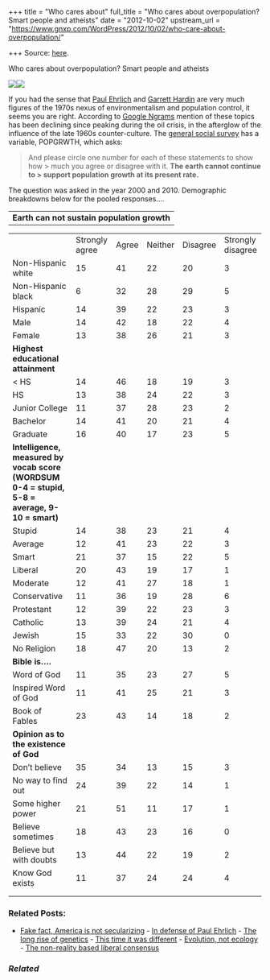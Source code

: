 +++
title = "Who cares about"
full_title = "Who cares about overpopulation? Smart people and atheists"
date = "2012-10-02"
upstream_url = "https://www.gnxp.com/WordPress/2012/10/02/who-care-about-overpopulation/"

+++
Source: [here](https://www.gnxp.com/WordPress/2012/10/02/who-care-about-overpopulation/).

Who cares about overpopulation? Smart people and atheists

[![](https://i0.wp.com/blogs.discovermagazine.com/gnxp/files/2012/10/overpop.jpg?resize=594%2C268)![](https://i0.wp.com/blogs.discovermagazine.com/gnxp/files/2012/10/overpop.jpg?resize=594%2C268)](https://i0.wp.com/blogs.discovermagazine.com/gnxp/files/2012/10/overpop.jpg)

If you had the sense that [Paul Ehrlich](https://en.wikipedia.org/wiki/Paul_R._Ehrlich) and [Garrett Hardin](https://en.wikipedia.org/wiki/Garrett_Hardin) are very much figures of the 1970s nexus of environmentalism and population control, it seems you are right. According to [Google Ngrams](https://books.google.com/ngrams/graph?content=overpopulation%2CMalthusian&year_start=1950&year_end=2000&corpus=0&smoothing=3) mention of these topics has been declining since peaking during the oil crisis, in the afterglow of the influence of the late 1960s counter-culture. The [general social survey](http://sda.berkeley.edu/cgi-bin/hsda?harcsda+gss10) has a variable, POPGRWTH, which asks:

> And please circle one number for each of these statements to show how > much you agree or disagree with it. **The earth cannot continue to > support population growth at its present rate.**

The question was asked in the year 2000 and 2010. Demographic breakdowns below for the pooled responses….

|                                             |
|---------------------------------------------|
| **Earth can not sustain population growth** |

|                                                                                               |                |       |         |          |                   |
|-----------------------------------------------------------------------------------------------|----------------|-------|---------|----------|-------------------|
|                                                                                               | Strongly agree | Agree | Neither | Disagree | Strongly disagree |
| Non-Hispanic white                                                                            | 15             | 41    | 22      | 20       | 3                 |
| Non-Hispanic black                                                                            | 6              | 32    | 28      | 29       | 5                 |
| Hispanic                                                                                      | 14             | 39    | 22      | 23       | 3                 |
| Male                                                                                          | 14             | 42    | 18      | 22       | 4                 |
| Female                                                                                        | 13             | 38    | 26      | 21       | 3                 |
| **Highest educational attainment**                                                            |                |       |         |          |                   |
| \< HS                                                                                         | 14             | 46    | 18      | 19       | 3                 |
| HS                                                                                            | 13             | 38    | 24      | 22       | 3                 |
| Junior College                                                                                | 11             | 37    | 28      | 23       | 2                 |
| Bachelor                                                                                      | 14             | 41    | 20      | 21       | 4                 |
| Graduate                                                                                      | 16             | 40    | 17      | 23       | 5                 |
| **Intelligence, measured by vocab score (WORDSUM 0-4 = stupid, 5-8 = average, 9-10 = smart)** |                |       |         |          |                   |
| Stupid                                                                                        | 14             | 38    | 23      | 21       | 4                 |
| Average                                                                                       | 12             | 41    | 23      | 22       | 3                 |
| Smart                                                                                         | 21             | 37    | 15      | 22       | 5                 |
| Liberal                                                                                       | 20             | 43    | 19      | 17       | 1                 |
| Moderate                                                                                      | 12             | 41    | 27      | 18       | 1                 |
| Conservative                                                                                  | 11             | 36    | 19      | 28       | 6                 |
| Protestant                                                                                    | 12             | 39    | 22      | 23       | 3                 |
| Catholic                                                                                      | 13             | 39    | 24      | 21       | 4                 |
| Jewish                                                                                        | 15             | 33    | 22      | 30       | 0                 |
| No Religion                                                                                   | 18             | 47    | 20      | 13       | 2                 |
| **Bible is….**                                                                                |                |       |         |          |                   |
| Word of God                                                                                   | 11             | 35    | 23      | 27       | 5                 |
| Inspired Word of God                                                                          | 11             | 41    | 25      | 21       | 3                 |
| Book of Fables                                                                                | 23             | 43    | 14      | 18       | 2                 |
| **Opinion as to the existence of God**                                                        |                |       |         |          |                   |
| Don’t believe                                                                                 | 35             | 34    | 13      | 15       | 3                 |
| No way to find out                                                                            | 24             | 39    | 22      | 14       | 1                 |
| Some higher power                                                                             | 21             | 51    | 11      | 17       | 1                 |
| Believe sometimes                                                                             | 18             | 43    | 23      | 16       | 0                 |
| Believe but with doubts                                                                       | 13             | 44    | 22      | 19       | 2                 |
| Know God exists                                                                               | 11             | 37    | 24      | 24       | 4                 |
|                                                                                               |                |       |         |          |                   |
|                                                                                               |                |       |         |          |                   |

### Related Posts:

- [Fake fact, America is not
  secularizing](https://www.gnxp.com/WordPress/2009/11/19/fake-fact-america-is-not-secularizing/) - [In defense of Paul
  Ehrlich](https://www.gnxp.com/WordPress/2015/06/05/in-defense-of-paul-ehrlich/) - [The long rise of
  genetics](https://www.gnxp.com/WordPress/2013/06/01/the-long-rise-of-genetics/) - [This time it was
  different](https://www.gnxp.com/WordPress/2017/09/29/this-time-it-was-different/) - [Evolution, not
  ecology](https://www.gnxp.com/WordPress/2012/07/03/evolution-not-ecology/) - [The non-reality based liberal
  consensus](https://www.gnxp.com/WordPress/2015/05/13/the-non-reality-based-liberal-consensus/)

### *Related*

[](https://www.addtoany.com/add_to/facebook?linkurl=https%3A%2F%2Fwww.gnxp.com%2FWordPress%2F2012%2F10%2F02%2Fwho-care-about-overpopulation%2F&linkname=Who%20cares%20about%20overpopulation%3F%20Smart%20people%20and%20atheists "Facebook")[](https://www.addtoany.com/add_to/twitter?linkurl=https%3A%2F%2Fwww.gnxp.com%2FWordPress%2F2012%2F10%2F02%2Fwho-care-about-overpopulation%2F&linkname=Who%20cares%20about%20overpopulation%3F%20Smart%20people%20and%20atheists "Twitter")[](https://www.addtoany.com/add_to/email?linkurl=https%3A%2F%2Fwww.gnxp.com%2FWordPress%2F2012%2F10%2F02%2Fwho-care-about-overpopulation%2F&linkname=Who%20cares%20about%20overpopulation%3F%20Smart%20people%20and%20atheists "Email")[](https://www.addtoany.com/share)
